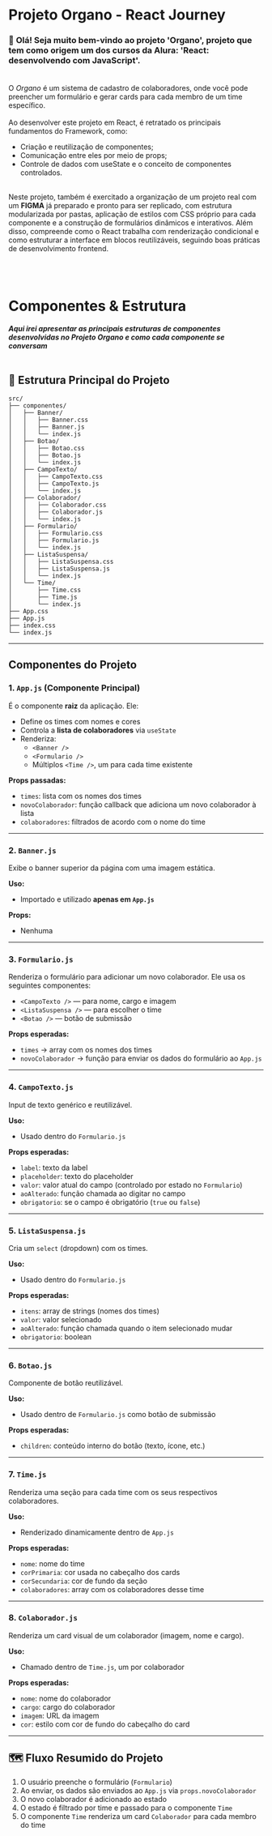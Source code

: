 # **Projeto Organo - React Journey**

### 👋 **Olá! Seja muito bem-vindo ao projeto 'Organo'**, projeto que tem como origem um dos cursos da Alura: 'React: desenvolvendo com JavaScript'. <br><br>
O *Organo* é um sistema de cadastro de colaboradores, onde você pode preencher um formulário e gerar cards para cada membro de um time específico. <br><br>
Ao desenvolver este projeto em React, é retratado os principais fundamentos do Framework, como:
- Criação e reutilização de componentes;
- Comunicação entre eles por meio de props;
- Controle de dados com useState e o conceito de componentes controlados.
<br><br>

Neste projeto, também é exercitado a organização de um projeto real com um **FIGMA** já preparado e pronto para ser replicado, com estrutura modularizada por pastas, aplicação de estilos com CSS próprio para cada componente e a construção de formulários dinâmicos e interativos. Além disso, compreende como o React trabalha com renderização condicional e como estruturar a interface em blocos reutilizáveis, seguindo boas práticas de desenvolvimento frontend.

<br><br>

# **Componentes & Estrutura**

#### *Aqui irei apresentar as principais estruturas de componentes desenvolvidas no Projeto Organo e como cada componente se conversam* <br><br>


## 📁 Estrutura Principal do Projeto

```plaintext
src/
├── componentes/
│   ├── Banner/
│   │   ├── Banner.css
│   │   ├── Banner.js
│   │   └── index.js
│   ├── Botao/
│   │   ├── Botao.css
│   │   ├── Botao.js
│   │   └── index.js
│   ├── CampoTexto/
│   │   ├── CampoTexto.css
│   │   ├── CampoTexto.js
│   │   └── index.js
│   ├── Colaborador/
│   │   ├── Colaborador.css
│   │   ├── Colaborador.js
│   │   └── index.js
│   ├── Formulario/
│   │   ├── Formulario.css
│   │   ├── Formulario.js
│   │   └── index.js
│   ├── ListaSuspensa/
│   │   ├── ListaSuspensa.css
│   │   ├── ListaSuspensa.js
│   │   └── index.js
│   └── Time/
│       ├── Time.css
│       ├── Time.js
│       └── index.js
├── App.css
├── App.js
├── index.css
└── index.js
```

---

## Componentes do Projeto

### 1. `App.js` (Componente Principal)
É o componente **raiz** da aplicação. Ele:

- Define os times com nomes e cores
- Controla a **lista de colaboradores** via `useState`
- Renderiza:
  - `<Banner />`
  - `<Formulario />`
  - Múltiplos `<Time />`, um para cada time existente

**Props passadas:**
- `times`: lista com os nomes dos times
- `novoColaborador`: função callback que adiciona um novo colaborador à lista
- `colaboradores`: filtrados de acordo com o nome do time

---

### 2. `Banner.js`
Exibe o banner superior da página com uma imagem estática.

**Uso:**
- Importado e utilizado **apenas em `App.js`**

**Props:**
- Nenhuma

---

### 3. `Formulario.js`
Renderiza o formulário para adicionar um novo colaborador. Ele usa os seguintes componentes:

- `<CampoTexto />` — para nome, cargo e imagem
- `<ListaSuspensa />` — para escolher o time
- `<Botao />` — botão de submissão

**Props esperadas:**
- `times` → array com os nomes dos times
- `novoColaborador` → função para enviar os dados do formulário ao `App.js`

---

### 4. `CampoTexto.js`
Input de texto genérico e reutilizável.

**Uso:**
- Usado dentro do `Formulario.js`

**Props esperadas:**
- `label`: texto da label
- `placeholder`: texto do placeholder
- `valor`: valor atual do campo (controlado por estado no `Formulario`)
- `aoAlterado`: função chamada ao digitar no campo
- `obrigatorio`: se o campo é obrigatório (`true` ou `false`)

---

### 5. `ListaSuspensa.js`
Cria um `select` (dropdown) com os times.

**Uso:**
- Usado dentro do `Formulario.js`

**Props esperadas:**
- `itens`: array de strings (nomes dos times)
- `valor`: valor selecionado
- `aoAlterado`: função chamada quando o item selecionado mudar
- `obrigatorio`: boolean

---

### 6. `Botao.js`
Componente de botão reutilizável.

**Uso:**
- Usado dentro de `Formulario.js` como botão de submissão

**Props esperadas:**
- `children`: conteúdo interno do botão (texto, ícone, etc.)

---

### 7. `Time.js`
Renderiza uma seção para cada time com os seus respectivos colaboradores.

**Uso:**
- Renderizado dinamicamente dentro de `App.js`

**Props esperadas:**
- `nome`: nome do time
- `corPrimaria`: cor usada no cabeçalho dos cards
- `corSecundaria`: cor de fundo da seção
- `colaboradores`: array com os colaboradores desse time

---

### 8. `Colaborador.js`
Renderiza um card visual de um colaborador (imagem, nome e cargo).

**Uso:**
- Chamado dentro de `Time.js`, um por colaborador

**Props esperadas:**
- `nome`: nome do colaborador
- `cargo`: cargo do colaborador
- `imagem`: URL da imagem
- `cor`: estilo com cor de fundo do cabeçalho do card

---

## 🗺️ Fluxo Resumido do Projeto

1. O usuário preenche o formulário (`Formulario`)
2. Ao enviar, os dados são enviados ao `App.js` via `props.novoColaborador`
3. O novo colaborador é adicionado ao estado
4. O estado é filtrado por time e passado para o componente `Time`
5. O componente `Time` renderiza um card `Colaborador` para cada membro do time

